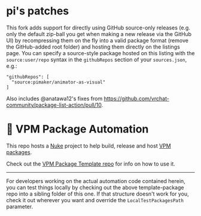 # pi's patches

This fork adds support for directly using GitHub source-only releases (e.g. only the default zip-ball you get when making a new release via the GitHub UI) by recompressing them on the fly into a valid package format (remove the GitHub-added root folder) and hosting them directly on the listings page. You can specify a source-style package hosted on this listing with the `source:user/repo` syntax in the `githubRepos` section of your `sources.json`, e.g.:
```
"githubRepos": [
  "source:pimaker/animator-as-visual"
]
```

Also includes @anatawa12's fixes from https://github.com/vrchat-community/package-list-action/pull/10.

# 🤖 VPM Package Automation

This repo hosts a [Nuke](https://nuke.build/) project to help build, release and host [VPM packages](https://vcc.docs.vrchat.com/vpm/packages).

Check out the [VPM Package Template repo](https://github.com/vrchat-community/template-package) for info on how to use it.

---
For developers working on the actual automation code contained herein, you can test things locally by checking out the above template-package repo into a sibling folder of this one. If that structure doesn't work for you, check it out wherever you want and override the `LocalTestPackagesPath` parameter.